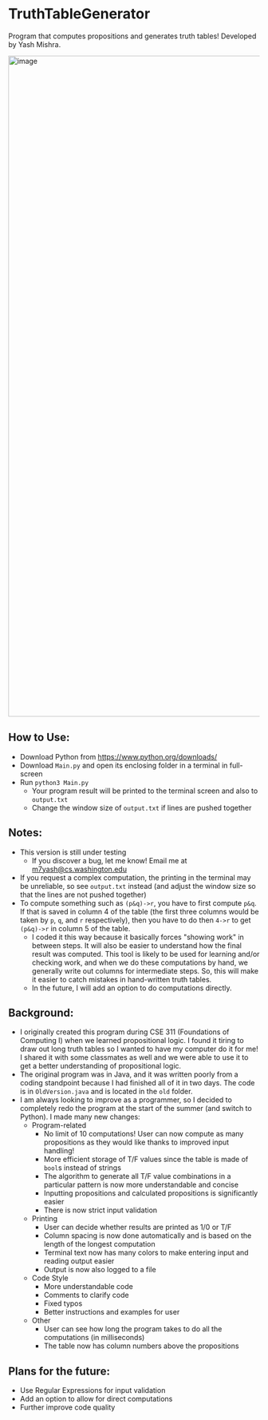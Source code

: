 # TruthTableGenerator

Program that computes propositions and generates truth tables! Developed by Yash Mishra.

<img width="1324" alt="image" src="https://user-images.githubusercontent.com/61370209/176289701-23bfbd85-d42a-4a80-98b8-d84ea2ddbf19.png">

## How to Use:
- Download Python from https://www.python.org/downloads/
- Download ```Main.py``` and open its enclosing folder in a terminal in full-screen
- Run ```python3 Main.py```
  - Your program result will be printed to the terminal screen and also to ```output.txt```
  - Change the window size of ```output.txt``` if lines are pushed together

## Notes:
- This version is still under testing
  - If you discover a bug, let me know! Email me at m7yash@cs.washington.edu
- If you request a complex computation, the printing in the terminal may be unreliable, so see ```output.txt``` instead (and adjust the window size so that the lines are not pushed together)
- To compute something such as ```(p&q)->r```, you have to first compute ```p&q```. If that is saved in column 4 of the table (the first three columns would be taken by ```p```, ```q```, and ```r``` respectively), then you have to do then ```4->r``` to get ```(p&q)->r``` in column 5 of the table.
  - I coded it this way because it basically forces "showing work" in between steps. It will also be easier to understand how the final result was computed. This tool is likely to be used for learning and/or checking work, and when we do these computations by hand, we generally write out columns for intermediate steps. So, this will make it easier to catch mistakes in hand-written truth tables.
  - In the future, I will add an option to do computations directly.

## Background:
- I originally created this program during CSE 311 (Foundations of Computing I) when we learned propositional logic. I found it tiring to draw out long truth tables so I wanted to have my computer do it for me! I shared it with some classmates as well and we were able to use it to get a better understanding of propositional logic.
- The original program was in Java, and it was written poorly from a coding standpoint because I had finished all of it in two days. The code is in ```OldVersion.java``` and is located in the ```old``` folder.
- I am always looking to improve as a programmer, so I decided to completely redo the program at the start of the summer (and switch to Python). I made many new changes:
  - Program-related
    - No limit of 10 computations! User can now compute as many propositions as they would like thanks to improved input handling!
    - More efficient storage of T/F values since the table is made of ```bool```s instead of strings
    - The algorithm to generate all T/F value combinations in a particular pattern is now more understandable and concise
    - Inputting propositions and calculated propositions is significantly easier
    - There is now strict input validation
  - Printing
    - User can decide whether results are printed as 1/0 or T/F
    - Column spacing is now done automatically and is based on the length of the longest computation
    - Terminal text now has many colors to make entering input and reading output easier
    - Output is now also logged to a file
  - Code Style
    - More understandable code
    - Comments to clarify code
    - Fixed typos
    - Better instructions and examples for user
  - Other
    - User can see how long the program takes to do all the computations (in milliseconds)
    - The table now has column numbers above the propositions

## Plans for the future:
- Use Regular Expressions for input validation
- Add an option to allow for direct computations
- Further improve code quality
